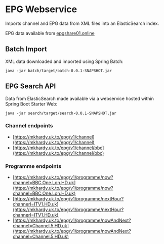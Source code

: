 # EPG Webservice
Imports channel and EPG data from XML files into an ElasticSearch index.

EPG data available from [epgshare01.online](https://epgshare01.online)

## Batch Import
XML data downloaded and imported using Spring Batch:

`java -jar batch/target/batch-0.0.1-SNAPSHOT.jar`

## EPG Search API
Data from ElasticSearch made available via a webservice hosted within Spring Boot Starter Web:

`java -jar search/target/search-0.0.1-SNAPSHOT.jar`

### Channel endpoints
- [https://mkhardy.uk.to/epg/v1/channel](https://mkhardy.uk.to/epg/v1/channel)
- [https://mkhardy.uk.to/epg/v1/channel/bbc](https://mkhardy.uk.to/epg/v1/channel/bbc)

### Programme endpoints
- [https://mkhardy.uk.to/epg/v1/programme/now?channel=BBC.One.Lon.HD.uk](https://mkhardy.uk.to/epg/v1/programme/now?channel=BBC.One.Lon.HD.uk)
- [https://mkhardy.uk.to/epg/v1/programme/nextHour?channerl=ITV1.HD.uk](https://mkhardy.uk.to/epg/v1/programme/nextHour?channerl=ITV1.HD.uk)
- [https://mkhardy.uk.to/epg/v1/programme/nowAndNext?channel=Channel.5.HD.uk](https://mkhardy.uk.to/epg/v1/programme/nowAndNext?channel=Channel.5.HD.uk)
